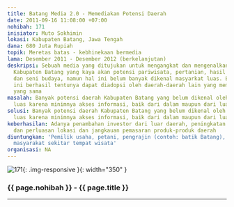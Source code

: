 ```yaml
---
title: Batang Media 2.0 - Memediakan Potensi Daerah
date: 2011-09-16 11:08:00 +07:00
nohibah: 171
inisiator: Muto Sokhimin
lokasi: Kabupaten Batang, Jawa Tengah
dana: 680 Juta Rupiah
topik: Meretas batas - kebhinekaan bermedia
lama: Desember 2011 - Desember 2012 (berkelanjutan)
deskripsi: Sebuah media yang ditujukan untuk mengangkat dan mengenalkan potensi daerah
  Kabupaten Batang yang kaya akan potensi pariwisata, pertanian, hasil laut, peternakan,
  dan seni budaya, namun hal ini belum banyak dikenal masyarkat luas. Bila metode
  ini berhasil tentunya dapat diadopsi oleh daerah-daerah lain yang memiliki permasalahan
  yang sama
masalah: Banyak potensi daerah Kabupaten Batang yang belum dikenal oleh masyarakat
  luas karena minimnya akses informasi, baik dari dalam maupun dari luar daerah
solusi: Banyak potensi daerah Kabupaten Batang yang belum dikenal oleh masyarakat
  luas karena minimnya akses informasi, baik dari dalam maupun dari luar daerah
keberhasilan: Adanya penambahan investor dari luar daerah, peningkatan sektor pariwisata,
  dan perluasan lokasi dan jangkauan pemasaran produk-produk daerah
diuntungkan: 'Pemilik usaha, petani, pengrajin (contoh: batik Batang), peternak,  dan
  masyarakat sekitar tempat wisata'
organisasi: NA
---
```


![171](/static/img/hibahcmb/171.png){: .img-responsive }{: width="350" }

### {{ page.nohibah }} - {{ page.title }}

---
